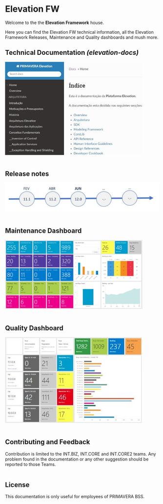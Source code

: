 # Elevation FW

Welcome to the the **Elevation Framework** house.

Here you can find the Elevation FW technical information, all the Elevation Framework Releases, Maintenance and Quality dashboards and mush more.

## Technical Documentation _(elevation-docs)_

<a href="https://devops.primaverabss.com/elevation-docs/" target="_blank"><img src="./images/elevationDocs.jpg" width="450"></a>
<br/><br/>

## Release notes

<a href="releasenotes/README.md" target="_blank"><img src="./releasenotes/images/releasePlan2021.JPG" width="600"></a>
<br/><br/>

## Maintenance Dashboard

<a href="https://tfs.primaverabss.com/tfs/P.TEC.Elevation/Elevation3/INT-FW?activeDashboardId=2e64cacd-a914-49a1-b029-f846d0d6b9bc" target="_blank"><img src="./images/maintenanceDashboard.jpg" width="450"></a>
<br/><br/>

## Quality Dashboard

<a href="https://tfs.primaverabss.com/tfs/P.TEC.Elevation/Elevation3/INT-FW?activeDashboardId=1510fbb8-9795-4e18-9fe8-cc55bbe0592f" target="_blank"><img src="./images/releaseQualityDashboard.JPG" width="450"></a>
<br/><br/>

## Contributing and Feedback

Contribution is limited to the INT.BIZ, INT.CORE and INT.CORE2 teams.
Any problem found in the documentation or any other suggestion should be reported to those Teams.
<br/><br/>

## License

This documentation is only useful for employees of PRIMAVERA BSS.
